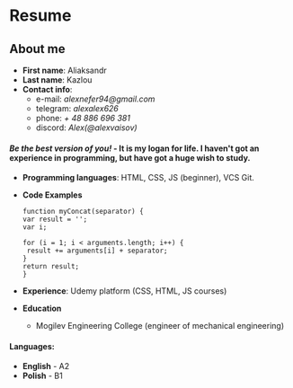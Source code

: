 # Resume
## About me
* **First name**: Aliaksandr
* **Last name**: Kazlou
* **Contact info**:
    * e-mail: _alexnefer94@gmail.com_
    * telegram: _alexalex626_
    * phone: _+ 48 886 696 381_
    * discord: _Alex(@alexvaisov)_
#### _Be the best version of you!_ - It is my logan for life.  I haven't got an experience in programming, but have got a huge wish to study.

* **Programming languages**: HTML, CSS, JS (beginner), VCS Git.
* **Code Examples**

     ```
  function myConcat(separator) {
   var result = '';
   var i;

   for (i = 1; i < arguments.length; i++) {
      result += arguments[i] + separator;
   }
   return result;
  }

 * **Experience**: Udemy platform (CSS, HTML, JS courses)
* **Education**
  * Mogilev Engineering College (engineer of mechanical engineering)
  
#### Languages:
* **English** - A2
* **Polish** - B1